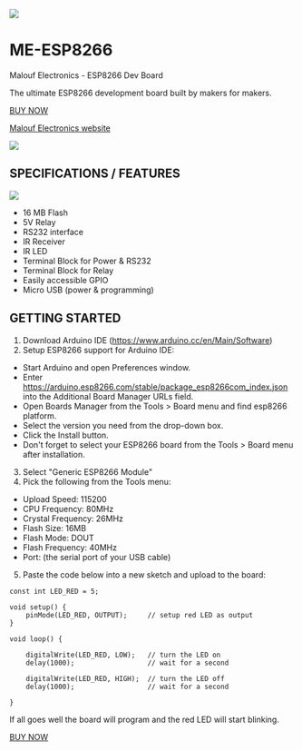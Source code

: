 ![](https://www.maloufelectronics.com/themes/malouf-electronics/assets/images/full-logo-new-dark.svg)

# ME-ESP8266
Malouf Electronics - ESP8266 Dev Board

The ultimate ESP8266 development board built by makers for makers.

[BUY NOW](https://www.amazon.com/dp/B08GY2GTW5?ref=myi_title_dp)

[Malouf Electronics website](https://www.maloufelectronics.com)

![](https://www.maloufelectronics.com/themes/malouf-electronics/assets/images/dev-boards-photo-iso2.png)


## SPECIFICATIONS / FEATURES

![](https://www.maloufelectronics.com/themes/malouf-electronics/assets/images/board-specs5.png)

* 16 MB Flash
* 5V Relay
* RS232 interface
* IR Receiver
* IR LED
* Terminal Block for Power & RS232
* Terminal Block for Relay
* Easily accessible GPIO
* Micro USB (power & programming)

## GETTING STARTED
1. Download Arduino IDE (https://www.arduino.cc/en/Main/Software)
2. Setup ESP8266 support for Arduino IDE:
* Start Arduino and open Preferences window.
* Enter https://arduino.esp8266.com/stable/package_esp8266com_index.json into the Additional Board Manager URLs field.
* Open Boards Manager from the Tools > Board menu and find esp8266 platform.
* Select the version you need from the drop-down box.
* Click the Install button.
* Don't forget to select your ESP8266 board from the Tools > Board menu after installation.
3. Select "Generic ESP8266 Module"
4. Pick the following from the Tools menu:
* Upload Speed: 115200
* CPU Frequency: 80MHz
* Crystal Frequency: 26MHz
* Flash Size: 16MB
* Flash Mode: DOUT
* Flash Frequency: 40MHz
* Port: (the serial port of your USB cable)
5. Paste the code below into a new sketch and upload to the board:

```
const int LED_RED = 5;

void setup() {
    pinMode(LED_RED, OUTPUT);     // setup red LED as output
}

void loop() {

    digitalWrite(LED_RED, LOW);   // turn the LED on
    delay(1000);                  // wait for a second

    digitalWrite(LED_RED, HIGH);  // turn the LED off
    delay(1000);                  // wait for a second

}
```

If all goes well the board will program and the red LED will start blinking.

[BUY NOW](https://www.amazon.com/dp/B08GY2GTW5?ref=myi_title_dp)
